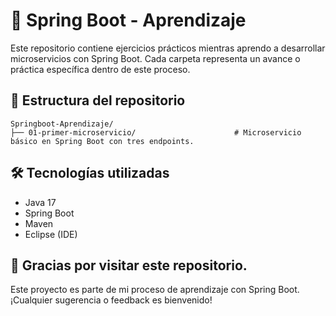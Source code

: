 # 🧠 Spring Boot - Aprendizaje

Este repositorio contiene ejercicios prácticos mientras aprendo a desarrollar microservicios con Spring Boot. Cada carpeta representa un avance o práctica específica dentro de este proceso.

## 📂 Estructura del repositorio

```
Springboot-Aprendizaje/
├── 01-primer-microservicio/                      # Microservicio básico en Spring Boot con tres endpoints.
```

## 🛠️ Tecnologías utilizadas

- Java 17
- Spring Boot
- Maven
- Eclipse (IDE)

## 🙏 **Gracias por visitar este repositorio.**  
Este proyecto es parte de mi proceso de aprendizaje con Spring Boot.  
¡Cualquier sugerencia o feedback es bienvenido!
